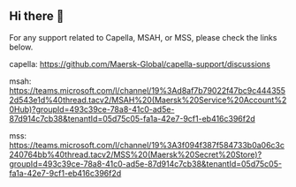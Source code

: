 ## Hi there 👋

For any support related to Capella, MSAH, or MSS, please check the links below.

capella: https://github.com/Maersk-Global/capella-support/discussions

msah: https://teams.microsoft.com/l/channel/19%3Ad8af7b79022f47bc9c4443552d543e1d%40thread.tacv2/MSAH%20(Maersk%20Service%20Account%20Hub)?groupId=493c39ce-78a8-41c0-ad5e-87d914c7cb38&tenantId=05d75c05-fa1a-42e7-9cf1-eb416c396f2d

mss: https://teams.microsoft.com/l/channel/19%3A3f094f387f584733b0a06c3c240764bb%40thread.tacv2/MSS%20(Maersk%20Secret%20Store)?groupId=493c39ce-78a8-41c0-ad5e-87d914c7cb38&tenantId=05d75c05-fa1a-42e7-9cf1-eb416c396f2d

<!--
**rajiv-maersk/rajiv-maersk** is a ✨ _special_ ✨ repository because its `README.md` (this file) appears on your GitHub profile.

Here are some ideas to get you started:

- 🔭 I’m currently working on ...
- 🌱 I’m currently learning ...
- 👯 I’m looking to collaborate on ...
- 🤔 I’m looking for help with ...
- 💬 Ask me about ...
- 📫 How to reach me: ...
- 😄 Pronouns: ...
- ⚡ Fun fact: ...
-->
